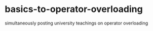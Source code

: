 # basics-to-operator-overloading
simultaneously posting university teachings on operator overloading
